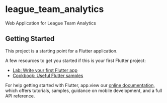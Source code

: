 # league_team_analytics

Web Application for League Team Analytics

## Getting Started

This project is a starting point for a Flutter application.

A few resources to get you started if this is your first Flutter project:

- [Lab: Write your first Flutter app](https://flutter.dev/docs/get-started/codelab)
- [Cookbook: Useful Flutter samples](https://flutter.dev/docs/cookbook)

For help getting started with Flutter, app.view our
[online documentation](https://flutter.dev/docs), which offers tutorials,
samples, guidance on mobile development, and a full API reference.
